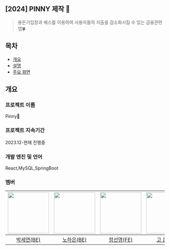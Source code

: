 
<h2>[2024] PINNY 제작 🐷 </h2>

> 용돈기입장과 퀘스를 이용하여 사용자들의 지출을 감소화시킬 수 있는 금융관련 앱🍀

</div>

## 목차
  - [개요](#개요) 
  - [설명](#설명)
  - [주요 화면](#주요-화면)

## 개요
### 프로젝트 이름
Pinny🐷
### 프로젝트 지속기간
2023.12-현재 진행중
### 개발 엔진 및 언어
React,MySQL,SpringBoot
### 멤버
|<img src="https://github.com/pinny2024/.github/assets/113195498/f82209a6-6708-4da4-b0fc-3ca674f4a3c2" width="130">|<img src="https://github.com/pinny2024/.github/assets/113562640/f3ac7fb0-ec06-4f5c-ada1-125cf77b96da" width="130">|<img src="https://github.com/pinny2024/.github/assets/113195498/a2933363-edcd-4b09-93c5-9ec21dd0f4ff" width="130">|<img src="https://github.com/pinny2024/.github/assets/113195498/7644ab26-1476-409a-a07d-9783709a47ab" width="130">|
|:---:|:---:|:---:|:---:|
|<a href="https://github.com/seyeonparkk">박세연(BE)</a>|<a href="https://github.com/haeunNoh06">노하은(BE)</a>|<a href="https://github.com/seonyo">정선영(FE)</a>|<a href="[https://github.com/rlagkdms](https://github.com/Silversi06)https://github.com/Silversi06">고 은(FE)</a>|
